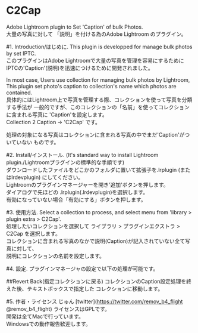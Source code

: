 C2Cap
=====

Adobe Lightroom plugin to Set 'Caption' of bulk Photos.  
大量の写真に対して 「説明」を付ける為のAdobe Lightroom のプラグイン。  

#1. Introduction/はじめに.
This plugin is developped for manage bulk photos by set IPTC.  
このプラグインはAdobe Lightroomで大量の写真を管理を容易にするために
IPTCの'Caption'(説明)を迅速につけるために開発されました。

In most case, Users use collection for managing bulk photos by Lightroom,
This plugin set photo's caption to collection's name which photos are contained.   
具体的にはLightroom上で写真を管理する際、コレクションを使って写真を分類する手法が
一般的ですが、このコレクションの「名前」を使ってコレクションに含まれる写真に
'Caption'を設定します。  
Collection 2 Caption -> 'C2Cap' です。

処理の対象になる写真はコレクションに含まれる写真の中でまだ'Caption'がついていない
ものです。

#2. Install/インストール. 
(It's standard way to install Lightroom plugin./Lightroomプラグインの標準的な手順です)  
ダウンロードしたファイルをどこかのフォルダに置いて拡張子を.lrplugin (またはlrdevplugin)
にしてください。  
Lightroomのプラグインマネージャーを開き'追加'ボタンを押します。  
ダイアログで先ほどの .lrplugin(.lrdevplugin)を選択します。  
有効になっていない場合「有効にする」ボタンを押します。

#3. 使用方法. 
Select a collection to process, and select menu from 'library > plugin extra > C2Cap'.  
処理したいコレクションを選択して ライブラリ > プラグインエクストラ > C2Cap を選択します。  
コレクションに含まれる写真のなかで説明(Caption)が記入されていない全て写真に対して、  
説明にコレクションの名前を設定します。  

#4. 設定. 
プラグインマネージャの設定で以下の処理が可能です。

##Revert Back(指定コレクションに戻る)
コレクションのCaption設定処理を終えた後、テキストボックスで指定した
コレクションに移動します。

#5. 作者・ライセンス
じゅん [twitter](https://twitter.com/remov_b4_flight @remov_b4_flight)
ライセンスはGPLです。  
開発は全てMacで行っています。  
Windowsでの動作報告歓迎します。

